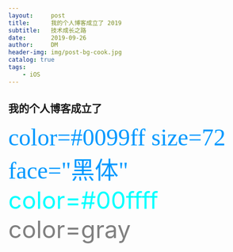 ```yaml
---
layout:     post
title:      我的个人博客成立了 2019
subtitle:   技术成长之路
date:       2019-09-26
author:     DM
header-img: img/post-bg-cook.jpg
catalog: true
tags:
    - iOS
---
```


## 我的个人博客成立了
<font color=#0099ff size=7 face="黑体">color=#0099ff size=72 face="黑体"</font>
<font color=#00ffff size=72>color=#00ffff</font>
<font color=gray size=72>color=gray</font>

